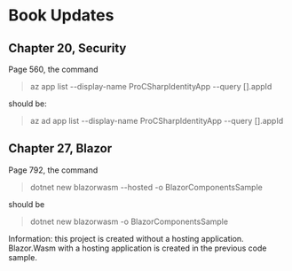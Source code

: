 # Book Updates

## Chapter 20, Security

Page 560, the command

> az app list --display-name ProCSharpIdentityApp --query [].appId

should be:

> az ad app list --display-name ProCSharpIdentityApp --query [].appId

## Chapter 27, Blazor

Page 792, the command

> dotnet new blazorwasm --hosted -o BlazorComponentsSample

should be

> dotnet new blazorwasm -o BlazorComponentsSample

Information: this project is created without a hosting application. Blazor.Wasm with a hosting application is created in the previous code sample.